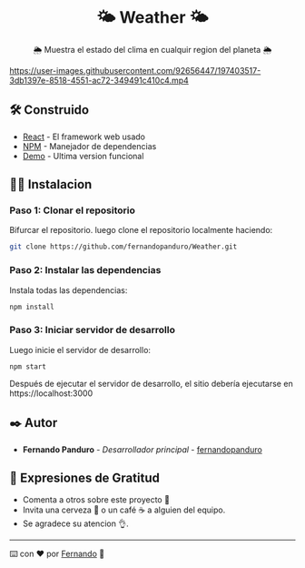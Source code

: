 
<h1 align="center"> 🌤️ Weather 🌤️ </h1>

<p align="center"> 🌦️ Muestra el estado del clima en cualquir region del planeta 🌦️ </p> 




https://user-images.githubusercontent.com/92656447/197403517-3db1397e-8518-4551-ac72-349491c410c4.mp4



## 🛠️ Construido 

* [React](https://create-react-app.dev/) - El framework web usado
* [NPM](https://www.npmjs.com/) - Manejador de dependencias
* [Demo]() - Ultima version funcional

## 🧑‍💻 Instalacion 

### Paso 1: Clonar el repositorio

Bifurcar el repositorio. luego clone el repositorio localmente haciendo:

```bash
git clone https://github.com/fernandopanduro/Weather.git
```

### Paso 2: Instalar las dependencias

Instala todas las dependencias:

```bash
npm install
```

### Paso 3: Iniciar servidor de desarrollo

Luego inicie el servidor de desarrollo:
```
npm start
```
Después de ejecutar el servidor de desarrollo, el sitio debería ejecutarse en https://localhost:3000


## ✒️ Autor 

* **Fernando Panduro** - *Desarrollador principal* - [fernandopanduro](https://github.com/fernandopanduro)


## 🎁 Expresiones de Gratitud 

* Comenta a otros sobre este proyecto 📢
* Invita una cerveza 🍺 o un café ☕ a alguien del equipo. 
* Se agradece su atencion 👌.



---
⌨️ con ❤️ por [Fernando](https://github.com/fernandopanduro) 👑



